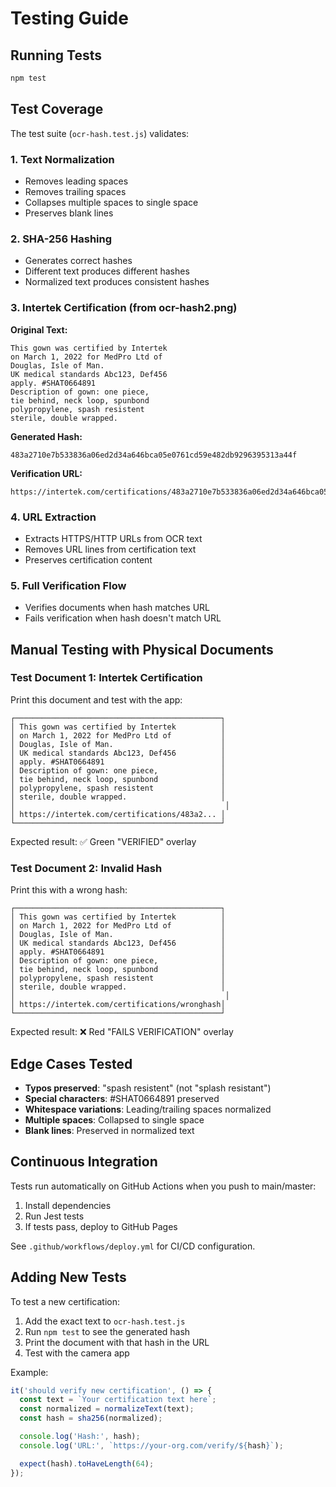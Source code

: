 # Testing Guide

## Running Tests

```bash
npm test
```

## Test Coverage

The test suite (`ocr-hash.test.js`) validates:

### 1. Text Normalization
- Removes leading spaces
- Removes trailing spaces
- Collapses multiple spaces to single space
- Preserves blank lines

### 2. SHA-256 Hashing
- Generates correct hashes
- Different text produces different hashes
- Normalized text produces consistent hashes

### 3. Intertek Certification (from ocr-hash2.png)

**Original Text:**
```
This gown was certified by Intertek
on March 1, 2022 for MedPro Ltd of
Douglas, Isle of Man.
UK medical standards Abc123, Def456
apply. #SHAT0664891
Description of gown: one piece,
tie behind, neck loop, spunbond
polypropylene, spash resistent
sterile, double wrapped.
```

**Generated Hash:**
```
483a2710e7b533836a06ed2d34a646bca05e0761cd59e482db9296395313a44f
```

**Verification URL:**
```
https://intertek.com/certifications/483a2710e7b533836a06ed2d34a646bca05e0761cd59e482db9296395313a44f
```

### 4. URL Extraction
- Extracts HTTPS/HTTP URLs from OCR text
- Removes URL lines from certification text
- Preserves certification content

### 5. Full Verification Flow
- Verifies documents when hash matches URL
- Fails verification when hash doesn't match URL

## Manual Testing with Physical Documents

### Test Document 1: Intertek Certification

Print this document and test with the app:

```
┌──────────────────────────────────────────────┐
│ This gown was certified by Intertek          │
│ on March 1, 2022 for MedPro Ltd of           │
│ Douglas, Isle of Man.                        │
│ UK medical standards Abc123, Def456          │
│ apply. #SHAT0664891                          │
│ Description of gown: one piece,              │
│ tie behind, neck loop, spunbond              │
│ polypropylene, spash resistent               │
│ sterile, double wrapped.                     │
│                                               │
│ https://intertek.com/certifications/483a2... │
└──────────────────────────────────────────────┘
```

Expected result: ✅ Green "VERIFIED" overlay

### Test Document 2: Invalid Hash

Print this with a wrong hash:

```
┌──────────────────────────────────────────────┐
│ This gown was certified by Intertek          │
│ on March 1, 2022 for MedPro Ltd of           │
│ Douglas, Isle of Man.                        │
│ UK medical standards Abc123, Def456          │
│ apply. #SHAT0664891                          │
│ Description of gown: one piece,              │
│ tie behind, neck loop, spunbond              │
│ polypropylene, spash resistent               │
│ sterile, double wrapped.                     │
│                                               │
│ https://intertek.com/certifications/wronghash│
└──────────────────────────────────────────────┘
```

Expected result: ❌ Red "FAILS VERIFICATION" overlay

## Edge Cases Tested

- **Typos preserved**: "spash resistent" (not "splash resistant")
- **Special characters**: #SHAT0664891 preserved
- **Whitespace variations**: Leading/trailing spaces normalized
- **Multiple spaces**: Collapsed to single space
- **Blank lines**: Preserved in normalized text

## Continuous Integration

Tests run automatically on GitHub Actions when you push to main/master:

1. Install dependencies
2. Run Jest tests
3. If tests pass, deploy to GitHub Pages

See `.github/workflows/deploy.yml` for CI/CD configuration.

## Adding New Tests

To test a new certification:

1. Add the exact text to `ocr-hash.test.js`
2. Run `npm test` to see the generated hash
3. Print the document with that hash in the URL
4. Test with the camera app

Example:
```javascript
it('should verify new certification', () => {
  const text = `Your certification text here`;
  const normalized = normalizeText(text);
  const hash = sha256(normalized);

  console.log('Hash:', hash);
  console.log('URL:', `https://your-org.com/verify/${hash}`);

  expect(hash).toHaveLength(64);
});
```
